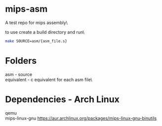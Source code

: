 # mips-asm
A test repo for mips assembly\

to use create a build directory and run\
```sh
make SOURCE=asm/{asm_file.s}
```

# Folders

asm - source\
equivalent - c equivalent for each asm file\

# Dependencies - Arch Linux
qemu\
mips-linux-gnu https://aur.archlinux.org/packages/mips-linux-gnu-binutils
